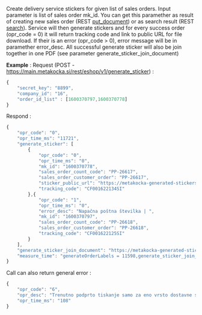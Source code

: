 Create delivery service stickers for given list of sales orders. Input parameter is list of sales order mk_id. You can get this paramether as result of creating new sales order (REST [put_document](https://github.com/metakocka/metakocka_api_base/blob/master/docs/documents_put_document_sales_order.md#example-full-request-)) or as search result (REST [search](https://github.com/metakocka/metakocka_api_base/blob/master/docs/search_examples.md#search-sales-order-with-given-status)). Service will then generate stickers and for every success order (opr_code = 0) it will return tracking code and link to public URL for file download. If their is an error (opr_code > 0), error message will be in paramether error_desc. All successful generate sticker will also be join together in one PDF (see parameter generate_sticker_join_document)

**Example** :
Request (POST - https://main.metakocka.si/rest/eshop/v1/generate_sticker) :
```javascript
{
	"secret_key": "8899",
	"company_id": "16",
	"order_id_list" : [1600370797,1600370778]
}
```
Respond :
```javascript
{
	"opr_code": "0",
	"opr_time_ms": "11721",
	"generate_sticker": [
		{
			"opr_code": "0",
			"opr_time_ms": "0",
			"mk_id": "1600370778",
			"sales_order_count_code": "PP-26617",
			"sales_order_customer_order": "PP-26617",
			"sticker_public_url": "https://metakocka-generated-stickers-dev.s3-eu-west-1.amazonaws.com/16/67f7fe691b25a7779.pdf",
			"tracking_code": "CF001622134SI"
		},{
			"opr_code": "1",
			"opr_time_ms": "0",
			"error_desc": "Napačna poštna številka | ",
			"mk_id": "1600370797",
			"sales_order_count_code": "PP-26618",
			"sales_order_customer_order": "PP-26618",
			"tracking_code": "CF001622125SI"
		}		
	],
	"generate_sticker_join_document": "https://metakocka-generated-stickers-dev.s3-eu-west-1.amazonaws.com/16/21839e4cd0c05489dba6b65c26d6d493957.pdf",
	"measure_time": "generateOrderLabels = 11598,generate_sticker_join_document = 116"
}
```

Call can also return general error :
```javascript
{
	"opr_code": "6",
	"opr_desc": "Trenutno podprto tiskanje samo za eno vrsto dostavne službe. Seznam računov : <b>posta_slovenije :</b>1-MK-1158, <b>logo :</b>1-MK-1159",
	"opr_time_ms": "108"
}
```
